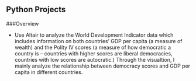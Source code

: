 ## Python Projects 
###Overview
* Use Altair to analyze the World Development Indicator data which includes information on both countries’ GDP per capita (a measure of wealth) and the Polity IV scores (a measure of how democratic a country is – countries with higher scores are liberal democracies, countries with low scores are autocratic.) Through the visualtion, I mainly analyze the relationship between democracy scores and GDP per capita in different countries. 
